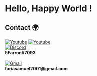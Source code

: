 <p align="center">
  <h1>Hello, Happy World !</h1>
</p>

<h2> Contact 🌍</h2>
<div>
  <a href="https://www.youtube.com/channel/UCa995CC0VEpdDhsBBBO0Lyg"><img alt="Youtube" src="https://img.shields.io/badge/youtube-%23EE4831.svg?&style=for-the-badge&   logo=youtube&logoColor=white"/></a>
  <a href="https://steamcommunity.com/profiles/76561198962856261/"><img alt="Youtube" src="https://img.shields.io/badge/steam-%23000000.svg?style=for-the-badge&         logo=steam&logoColor=white"/></a>
</div>
<div><a href="#"><img alt="Discord" src="https://img.shields.io/badge/discord-7289DA.svg?&style=for-the-badge&logo=discord&logoColor=white"/></a><br><b>5Farron#7093</b></div><br>
<div><a href="#"><img alt="Gmail" src="https://img.shields.io/badge/Gmail-D14836?style=for-the-badge&logo=gmail&logoColor=white"/></a><br><b>fariasamuel2001@gmail.com</b></div>

